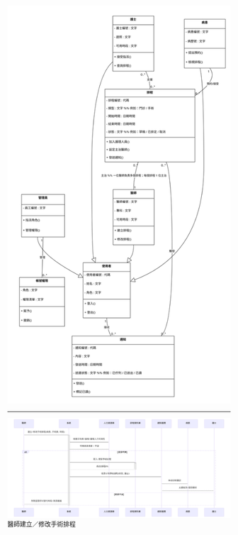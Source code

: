 ![UML類別圖](https://github.com/renhao1203/project/blob/main/UML%E9%A1%9E%E5%88%A5%E5%9C%96(%E6%B8%AC%E8%A9%A6).png)

---
![循序圖一](https://github.com/renhao1203/project/blob/main/%E5%BE%AA%E5%BA%8F%E5%9C%96%E4%B8%80.png)
醫師建立／修改手術排程
